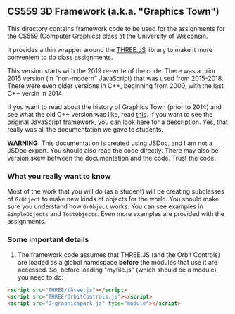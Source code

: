 ## CS559 3D Framework (a.k.a. "Graphics Town")

This directory contains framework code to be used for the assignments for the
CS559 (Computer Graphics) class at the University of Wisconsin.

It provides a thin wrapper around the [THREE.JS](https://threejs.org/) library to make
it more convenient to do class assignments.

This version starts with the 2019 re-write of the code.
There was a prior 2015 version (in "non-modern" JavaScript) that was used from 2015-2018.
There were even older versions in C++, beginning from 2000, with the last C++ versin in 2014.

If you want to read about the history of Graphics Town (prior to 2014) and see what the old C++ version was like, read [this](http://graphics.cs.wisc.edu/WP/cs559-fall2014/2014/11/07/project-2-graphics-town-framework-code/). If you want to see the original JavaScript framework, you can look [here](http://graphics.cs.wisc.edu/WP/cs559-fall2015/2015/10/15/project-program-group-2-graphics-town/) for a description. Yes, that really was all the documentation we gave to students.

**WARNING:** This documentation is created using JSDoc, and I am not a JSDoc expert. You should also read the code directly. There may also be version skew between the documentation and the code. Trust the code.

### What you really want to know

Most of the work that you will do (as a student) will be creating subclasses of `GrObject` to make new kinds of objects for the world. You should make sure you understand how `GrObject` works. You can see examples in `SimpleObjects` and `TestObjects`. Even more examples are provided with the assignments.

### Some important details

1. The framework code assumes that THREE.JS (and the Orbit Controls) are loaded as a global namespace **before** the modules that use it are accessed. So, before loading "myfile.js" (which should be a module), you need to do:

~~~~html
<script src="THREE/three.js"></script>
<script src="THREE/OrbitControls.js"></script>
<script src="8-graphicspark.js" type="module"></script>
~~~~
